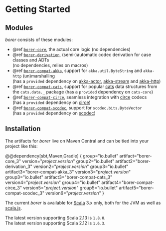 Getting Started
===============
 
Modules
-------

_borer_ consists of these modules:

- @ref:[`borer-core`](borer-core/index.md), the actual core logic (no dependencies)
- @ref:[`borer-derivation`](borer-derivation/index.md), (semi-)automatic codec derivation for case classes and ADTs<br>(no dependencies, relies on macros)
- @ref:[`borer-compat-akka`](borer-compat-akka.md), support for `akka.util.ByteString` and `akka-http` (un)marshalling<br>(has a `provided` dependency on [akka-actor], [akka-stream] and [akka-http])
- @ref:[`borer-compat-cats`](borer-compat-cats.md), support for popular [cats] data structures from the `cats.data._` package (has a `provided` dependency on `cats-core`)
- @ref:[`borer-compat-circe`](borer-compat-circe.md), seamless integration with [circe] codecs<br>(has a `provided` dependency on [circe])
- @ref:[`borer-compat-scodec`](borer-compat-scodec.md), support for `scodec.bits.ByteVector`<br>(has a `provided` dependency on [scodec])

Installation
------------

The artifacts for _borer_ live on Maven Central and can be tied into your project like this:


@@dependency[sbt,Maven,Gradle] {
  group="io.bullet" artifact="borer-core_3" version="$project.version$"
  group2="io.bullet" artifact2="borer-derivation_3" version2="$project.version$"
  group3="io.bullet" artifact3="borer-compat-akka_3" version3="$project.version$"
  group3="io.bullet" artifact3="borer-compat-cats_3" version4="$project.version$"
  group4="io.bullet" artifact4="borer-compat-circe_3" version5="$project.version$"
  group5="io.bullet" artifact5="borer-compat-scodec_3" version6="$project.version$"
}

The current _borer_ is available for [Scala] 3.x only, both for the JVM as well as [scala.js].

The latest version supporting Scala 2.13 is `1.8.0`.  
The latest version supporting Scala 2.12 is `1.6.3`.


  [Scala]: https://www.scala-lang.org/
  [scala.js]: https://www.scala-js.org/
  [akka-actor]: https://doc.akka.io/docs/akka/2.5/actors.html#dependency
  [akka-stream]: https://doc.akka.io/docs/akka/current/stream/index.html
  [akka-http]: https://doc.akka.io/docs/akka-http/current/index.html
  [cats]: https://typelevel.org/cats/
  [circe]: https://circe.github.io/circe/
  [scodec]: http://scodec.org/